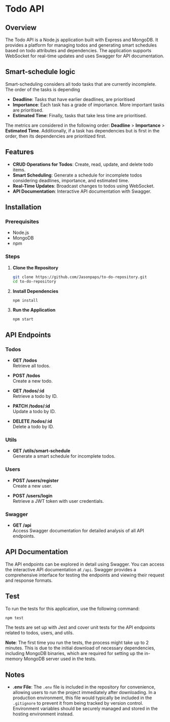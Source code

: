 # Todo API

## Overview

The Todo API is a Node.js application built with Express and MongoDB. It provides a platform for managing todos and generating smart schedules based on todo attributes and dependencies. The application supports WebSocket for real-time updates and uses Swagger for API documentation.

## Smart-schedule logic

Smart-scheduling considers all todo tasks that are currently incomplete. The order of the tasks is depending

- **Deadline**: Tasks that have earlier deadlines, are prioritised
- **Importance**: Each task has a grade of importance. More important tasks are prioritised.
- **Estimated Time**: Finally, tasks that take less time are prioritised.

The metrics are considered in the following order: **Deadline** > **Importance** > **Estimated Time**. Additionally, if a task has dependencies but is first in the order, then its dependencies are prioritized first.

## Features

- **CRUD Operations for Todos**: Create, read, update, and delete todo items.
- **Smart Scheduling**: Generate a schedule for incomplete todos considering deadlines, importance, and estimated time.
- **Real-Time Updates**: Broadcast changes to todos using WebSocket.
- **API Documentation**: Interactive API documentation with Swagger.

## Installation

### Prerequisites

- Node.js
- MongoDB
- npm

### Steps

1. **Clone the Repository**

   ```bash
   git clone https://github.com/Jasonpaps/to-do-repository.git
   cd to-do-repository
   ```

2. **Install Dependencies**

   ```base
   npm install
   ```

3. **Run the Application**
   ```base
   npm start
   ```

## API Endpoints

### Todos

- **GET /todos**  
  Retrieve all todos.

- **POST /todos**  
  Create a new todo.

- **GET /todos/:id**  
  Retrieve a todo by ID.

- **PATCH /todos/:id**  
  Update a todo by ID.

- **DELETE /todos/:id**  
  Delete a todo by ID.

### Utils

- **GET /utils/smart-schedule**  
  Generate a smart schedule for incomplete todos.

### Users

- **POST /users/register**  
  Create a new user.

- **POST /users/login**  
  Retrieve a JWT token with user credentials.

### Swagger

- **GET /api**  
  Access Swagger documentation for detailed analysis of all API endpoints.


## API Documentation

The API endpoints can be explored in detail using Swagger. You can access the interactive API documentation at `/api`. Swagger provides a comprehensive interface for testing the endpoints and viewing their request and response formats.

## Test
To run the tests for this application, use the following command:

```bash
npm test  
```
The tests are set up with Jest and cover unit tests for the API endpoints related to todos, users, and utils.

**Note**: The first time you run the tests, the process might take up to 2 minutes. This is due to the initial download of necessary dependencies, including MongoDB binaries, which are required for setting up the in-memory MongoDB server used in the tests.

## Notes
- **.env File**: The `.env` file is included in the repository for convenience, allowing users to run the project immediately after downloading. In a production environment, this file would typically be included in the `.gitignore` to prevent it from being tracked by version control. Environment variables should be securely managed and stored in the hosting environment instead.